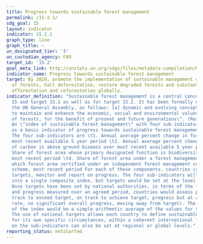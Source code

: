 ```yaml
---
title: Progress towards sustainable forest management
permalink: /15-2-1/
sdg_goal: 15
layout: indicator
indicator: 15.2.1
graph_type: line
graph_title: ~
un_designated_tier: '3'
un_custodian_agency: FAO
target_id: '15.2'
goal_meta_link: http://unstats.un.org/sdgs/files/metadata-compilation/Metadata-Goal-15.pdf
indicator_name: Progress towards sustainable forest management
target: By 2020, promote the implementation of sustainable management of all types
  of forests, halt deforestation, restore degraded forests and substantially increase
  afforestation and reforestation globally.
indicator_definition: "Sustainable forest management is a central concept for Goal
  15 and target 15.1 as well as for target 15.2. It has been formally defined, by
  the UN General Assembly, as follows: [a] dynamic and evolving concept [that] aims
  to maintain and enhance the economic, social and environmental values of all types
  of forests, for the benefit of present and future generations\". (Resolution A/RES/62/98)
  An \"index of sustainable forest management\" with four sub-indicators can be used
  as a basic indicator of progress towards sustainable forest management by a country.
  The four sub-indicators are \t1. Annual average percent change in forest area over
  most recent available 5 year period \t2. Annual average percent change in stock
  of carbon in above ground biomass over most recent available 5 year period \t3.
  Share of forest area whose primary designated function is biodiversity conservation,
  most recent period \t4. Share of forest area under a forest management plan, of
  which forest area certified under an independent forest management certification
  scheme, most recent period For each of these components, countries can set national
  targets, monitor and report on progress. The four sub-indicators will be combined
  into a single composite index, but targets would be set at the level of sub-indicators.
  Once targets have been set by national authorities, in terms of the four sub-indicators,
  and progress measured over an agreed period, countries would assess progress (on
  track to exceed target, on track to achieve target, progress but at an insufficient
  rate, no significant overall progress, moving away from target). The final value
  of the index would be a simple arithmetic average of the values for the four sub-indicators.
  The use of national targets allows each country to define sustainable forest management
  for its own specific circumstances, within a coherent international framework. Targets
  on the sub-indicators can also be set at regional or global levels."
reporting_status: notstarted
---
```

